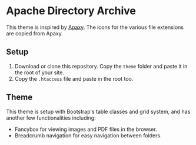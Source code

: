 # Apache Directory Archive
This theme is inspired by [Apaxy](https://github.com/oupala/apaxy). The icons for the various file extensions are copied from Apaxy.

## Setup
1. Download or clone this repository. Copy the `theme` folder and paste it in the root of your site.
2. Copy the `.htaccess` file and paste in the root too.

## Theme
This theme is setup with Bootstrap's table classes and grid system, and has another few functionalities including:
* Fancybox for viewing images and PDF files in the browser.
* Breadcrumb navigation for easy navigation between folders.
